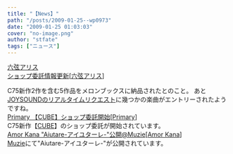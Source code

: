 ```yaml
---
title: "【News】"
path: "/posts/2009-01-25--wp0973"
date: "2009-01-25 01:03:03"
cover: "no-image.png"
author: "stfate"
tags: ["ニュース"]
---
```


<style type="text/css">
<!--
p {white-space: pre-wrap};
-->
</style>

<a class="topics" href="http://www.rokugen.net/" target="_blank">六弦アリス ショップ委託情報更新</a><span class="junre">[<a href="http://www.rokugen.net/" target="_blank">六弦アリス</a>]</span>
<div class="news">C75新作2作を含む5作品をメロンブックスに納品されたとのこと。
あと<a href="http://joysound.com/ex/utasuki/request/new.htm" target="_blank">JOYSOUNDのリアルタイムリクエスト</a>に幾つかの楽曲がエントリーされたようですね。</div>
<a class="topics" href="http://primary-yuiko.com/" target="_blank">Primary 【CUBE】ショップ委託開始</a><span class="junre">[<a href="http://primary-yuiko.com/" target="_blank">Primary</a>]</span>
<div class="news">C75新作【<a href="http://www.edit.ne.jp/~shira/4th_album/CUBE/" target="_blank">CUBE</a>】のショップ委託が開始されています。</div>
<a class="topics" href="http://amorkana.jp/" target="_blank">Amor Kana "Aiutare-アイユターレ-"公開@Muzie</a><span class="junre">[<a href="http://amorkana.jp/" target="_blank">Amor Kana</a>]</span>
<div class="news"><a href="http://www.muzie.co.jp/artist/a009595/" target="_blank">Muzie</a>にて"Aiutare-アイユターレ-"が公開されています。</div>
